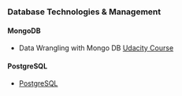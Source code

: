 ### Database Technologies & Management

#### MongoDB

* Data Wrangling with Mongo DB [Udacity Course](https://www.udacity.com/course/ud032)

#### PostgreSQL
* [PostgreSQL](https://pypi.python.org/pypi/psycopg2)
